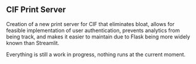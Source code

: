 CIF Print Server
------------------
Creation of a new print server for CIF that eliminates bloat, allows for feasible implementation of user authentication, prevents analytics from being track, and makes it easier to maintain due to Flask being more widely known than Streamlit.

Everything is still a work in progress, nothing runs at the current moment.